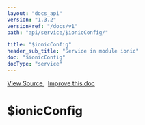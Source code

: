 ```yaml
---
layout: "docs_api"
version: "1.3.2"
versionHref: "/docs/v1"
path: "api/service/$ionicConfig/"

title: "$ionicConfig"
header_sub_title: "Service in module ionic"
doc: "$ionicConfig"
docType: "service"
---
```


<div class="improve-docs">
<a href='http://github.com/driftyco/ionic/tree/1.x/js/angular/service/ionicConfig.js#L654'>
View Source
</a>
&nbsp;
<a href='http://github.com/driftyco/ionic/edit/1.x/js/angular/service/ionicConfig.js#L654'>
Improve this doc
</a>
</div>




<h1 class="api-title">

$ionicConfig



</h1>
















  

  
  
  






